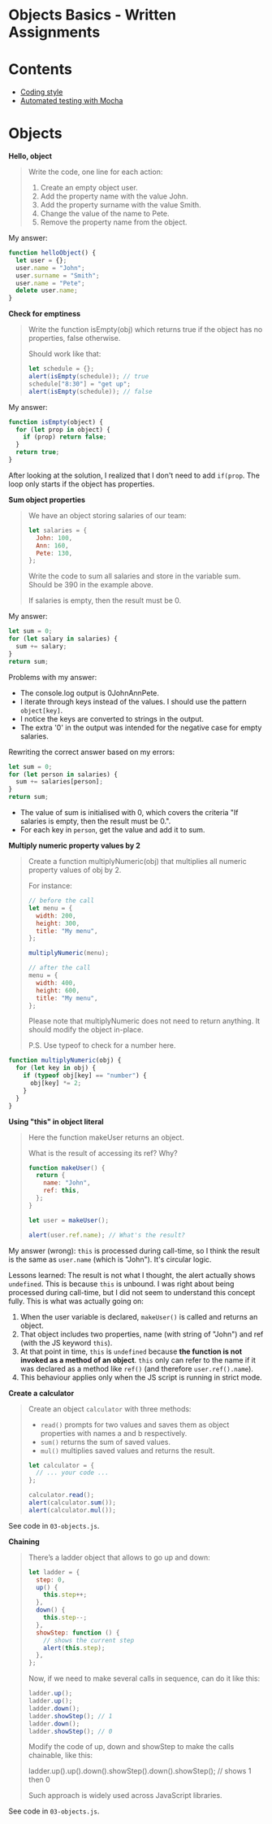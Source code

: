 <h1>Objects Basics - Written Assignments</h1>

<h1>Contents</h1>

- [Coding style](#coding-style)
- [Automated testing with Mocha](#automated-testing-with-mocha)

# Objects

**Hello, object**

> Write the code, one line for each action:
>
> 1. Create an empty object user.
> 2. Add the property name with the value John.
> 3. Add the property surname with the value Smith.
> 4. Change the value of the name to Pete.
> 5. Remove the property name from the object.

My answer:

```js
function helloObject() {
  let user = {};
  user.name = "John";
  user.surname = "Smith";
  user.name = "Pete";
  delete user.name;
}
```

**Check for emptiness**

> Write the function isEmpty(obj) which returns true if the object has no properties, false otherwise.
>
> Should work like that:
>
> ```js
> let schedule = {};
> alert(isEmpty(schedule)); // true
> schedule["8:30"] = "get up";
> alert(isEmpty(schedule)); // false
> ```

My answer:

```js
function isEmpty(object) {
  for (let prop in object) {
    if (prop) return false;
  }
  return true;
}
```

After looking at the solution, I realized that I don't need to add `if(prop`. The loop only starts if the object has properties.

**Sum object properties**

> We have an object storing salaries of our team:
>
> ```js
> let salaries = {
>   John: 100,
>   Ann: 160,
>   Pete: 130,
> };
> ```
>
> Write the code to sum all salaries and store in the variable sum. Should be 390 in the example above.
>
> If salaries is empty, then the result must be 0.

My answer:

```js
let sum = 0;
for (let salary in salaries) {
  sum += salary;
}
return sum;
```

Problems with my answer:

- The console.log output is 0JohnAnnPete.
- I iterate through keys instead of the values. I should use the pattern `object[key]`.
- I notice the keys are converted to strings in the output.
- The extra '0' in the output was intended for the negative case for empty salaries.

Rewriting the correct answer based on my errors:

```js
let sum = 0;
for (let person in salaries) {
  sum += salaries[person];
}
return sum;
```

- The value of sum is initialised with 0, which covers the criteria "If salaries is empty, then the result must be 0.".
- For each key in `person`, get the value and add it to sum.

**Multiply numeric property values by 2**

> Create a function multiplyNumeric(obj) that multiplies all numeric property values of obj by 2.
>
> For instance:
>
> ```js
> // before the call
> let menu = {
>   width: 200,
>   height: 300,
>   title: "My menu",
> };
>
> multiplyNumeric(menu);
>
> // after the call
> menu = {
>   width: 400,
>   height: 600,
>   title: "My menu",
> };
> ```
>
> Please note that multiplyNumeric does not need to return anything. It should modify the object in-place.
>
> P.S. Use typeof to check for a number here.

```js
function multiplyNumeric(obj) {
  for (let key in obj) {
    if (typeof obj[key] == "number") {
      obj[key] *= 2;
    }
  }
}
```

**Using "this" in object literal**

> Here the function makeUser returns an object.
>
> What is the result of accessing its ref? Why?
>
> ```js
> function makeUser() {
>   return {
>     name: "John",
>     ref: this,
>   };
> }
>
> let user = makeUser();
>
> alert(user.ref.name); // What's the result?
> ```

My answer (wrong): `this` is processed during call-time, so I think the result is the same as `user.name` (which is "John"). It's circular logic.

Lessons learned: The result is not what I thought, the alert actually shows `undefined`. This is because `this` is unbound. I was right about being processed during call-time, but I did not seem to understand this concept fully. This is what was actually going on:

1. When the user variable is declared, `makeUser()` is called and returns an object.
2. That object includes two properties, name (with string of "John") and ref (with the JS keyword `this`).
3. At that point in time, `this` is `undefined` because **the function is not invoked as a method of an object**. `this` only can refer to the name if it was declared as a method like `ref()` (and therefore `user.ref().name`).
4. This behaviour applies only when the JS script is running in strict mode.

**Create a calculator**

> Create an object `calculator` with three methods:
>
> - `read()` prompts for two values and saves them as object properties with names a and b respectively.
> - `sum()` returns the sum of saved values.
> - `mul()` multiplies saved values and returns the result.
>
> ```js
> let calculator = {
>   // ... your code ...
> };
>
> calculator.read();
> alert(calculator.sum());
> alert(calculator.mul());
> ```

See code in `03-objects.js`.

**Chaining**

> There’s a ladder object that allows to go up and down:
>
> ```js
> let ladder = {
>   step: 0,
>   up() {
>     this.step++;
>   },
>   down() {
>     this.step--;
>   },
>   showStep: function () {
>     // shows the current step
>     alert(this.step);
>   },
> };
> ```
>
> Now, if we need to make several calls in sequence, can do it like this:
>
> ```js
> ladder.up();
> ladder.up();
> ladder.down();
> ladder.showStep(); // 1
> ladder.down();
> ladder.showStep(); // 0
> ```
>
> Modify the code of up, down and showStep to make the calls chainable, like this:
>
> ladder.up().up().down().showStep().down().showStep(); // shows 1 then 0
>
> Such approach is widely used across JavaScript libraries.

See code in `03-objects.js`.

